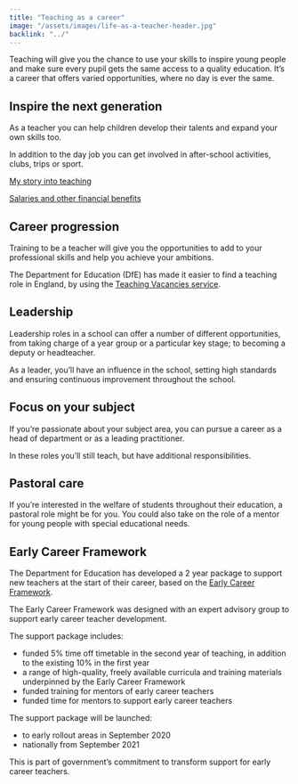 ```yaml
---
title: "Teaching as a career"
image: "/assets/images/life-as-a-teacher-header.jpg"
backlink: "../"
---
```


<div class="content__left">

  <p class="content-alert">Teaching will give you the chance to use your skills to inspire young people and make sure every pupil gets the same access to a quality education.  It’s a career that offers varied opportunities, where no day is ever the same.</p>


  <h2>Inspire the next generation</h2>
  <p>As a teacher you can help children develop their talents and expand your own skills too.</p>

  <p>In addition to the day job you can get involved in after-school activities, clubs, trips or sport.</p>

  <p><a href="real-stories">My story into teaching</a></p>

  <p><a href="teachers-salaries-and-benefits">Salaries and other financial benefits</a></p>

  <h2>Career progression</h2>
  <p>Training to be a teacher will give you the opportunities to add to your professional skills and help you achieve your ambitions.</p>

  <p>The Department for Education (DfE) has made it easier to find a teaching role in England, by using the <a href="https://teaching-vacancies.service.gov.uk/" target="_blank">Teaching Vacancies service</a>.</p>

  <h2>Leadership</h2>
  <p>Leadership roles in a school can offer a number of different opportunities, from taking charge of a year group or a particular key stage; to becoming a deputy or headteacher.</p>

  <p>As a leader, you’ll have an influence in the school, setting high standards and ensuring continuous improvement throughout the school.</p>

  <h2>Focus on your subject</h2>
  <p>If you’re passionate about your subject area, you can pursue a career as a head of department or as a leading practitioner.</p>  

  <p>In these roles you’ll still teach, but have additional responsibilities.</p>

  <h2>Pastoral care</h2>
  <p>If you’re interested in the welfare of students throughout their education, a pastoral role might be for you. You could also take on the role of a mentor for young people with special educational needs.</p>

  <h2>Early Career Framework</h2>
  <p>The Department for Education has developed a 2 year package to support new teachers at the start of their career, based on the <a href="https://www.gov.uk/government/publications/supporting-early-career-teachers" target="_blank">Early Career Framework</a>.</p>

  <p>The Early Career Framework was designed with an expert advisory group to support early career teacher development.</p>

  <p>The support package includes:</p>

  <ul>
    <li><span>funded 5% time off timetable in the second year of teaching, in addition to the existing 10% in the first year</span></li>
    <li><span>a range of high-quality, freely available curricula and training materials underpinned by the Early Career Framework</span></li>
    <li><span>funded training for mentors of early career teachers</span></li>
    <li><span>funded time for mentors to support early career teachers</span></li>
  </ul>

  <p>The support package will be launched:</p>

  <ul>
    <li><span>to early rollout areas in September 2020</span></li>
    <li><span>nationally from September 2021</span></li>
  </ul>

  <p>This is part of government’s commitment to transform support for early career teachers.</p>
  
</div>

<div class="content__right">
</div>

